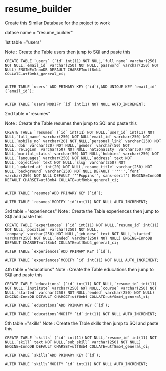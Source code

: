﻿# resume_builder


Create this Similar Database for the project to work 

datase name  = "resume_builder"

1st table ="users" 

Note : Create the Table users then jump to SQl and paste this 


    CREATE TABLE `users` (`id` int(11) NOT NULL,`full_name` varchar(250) NOT NULL,`email_id` varchar(250) NOT NULL,`password` varchar(250) NOT NULL) ENGINE=InnoDB DEFAULT CHARSET=utf8mb4 COLLATE=utf8mb4_general_ci;


    ALTER TABLE `users` ADD PRIMARY KEY (`id`),ADD UNIQUE KEY `email_id` (`email_id`);


    ALTER TABLE `users`MODIFY `id` int(11) NOT NULL AUTO_INCREMENT;



2nd table ="resumes"

Note : Create the Table resumes then jump to SQl and paste this 

    CREATE TABLE `resumes` (`id` int(11) NOT NULL,`user_id` int(11) NOT NULL,`full_name` varchar(250) NOT NULL`email_id` varchar(250) NOT NULL,`mobile_no` varchar(20) NOT NULL,`personal_link` varchar(250) NOT NULL,`dob` varchar(20) NOT NULL,`gender` varchar(50) NOT NULL,`religion` varchar(50) NOT NULL,`nationality` varchar(50) NOT NULL,`marital_status` varchar(50) NOT NULL,`hobbies` varchar(250) NOT NULL,`languages` varchar(250) NOT NULL,`address` text NOT NULL,`objective` text NOT NULL,`slug` varchar(250) NOT NULL,`updated_at` int(20) NOT NULL,`resume_title` varchar(250) NOT NULL,`background` varchar(250) NOT NULL DEFAULT '''''',`font` varchar(250) NOT NULL DEFAULT '''Poppins'', sans-serif') ENGINE=InnoDB DEFAULT CHARSET=utf8mb4 COLLATE=utf8mb4_general_ci;
    
    
    ALTER TABLE `resumes`ADD PRIMARY KEY (`id`);
    
    ALTER TABLE `resumes`MODIFY `id`int(11) NOT NULL AUTO_INCREMENT;



3rd table ="experiences"
Note : Create the Table experiences then jump to SQl and paste this 

    CREATE TABLE `experiences` (`id` int(11) NOT NULL,`resume_id` int(11) NOT NULL,`position` varchar(250) NOT NULL,
    `company` varchar(250) NOT NULL,`job_desc` text NOT NULL,`started` varchar(250) NOT NULL,`ended` varchar(250) NOT NULL) ENGINE=InnoDB DEFAULT CHARSET=utf8mb4 COLLATE=utf8mb4_general_ci;
    
    ALTER TABLE `experiences`ADD PRIMARY KEY (`id`);
    
    ALTER TABLE `experiences`MODIFY `id` int(11) NOT NULL AUTO_INCREMENT;


4th table ="educations"
Note : Create the Table educations then jump to SQl and paste this 

    CREATE TABLE `educations` (`id` int(11) NOT NULL,`resume_id` int(11) NOT NULL,`institute` varchar(250) NOT NULL,`course` varchar(250) NOT NULL,`started` varchar(250) NOT NULL,`ended` varchar(250) NOT NULL) ENGINE=InnoDB DEFAULT CHARSET=utf8mb4 COLLATE=utf8mb4_general_ci;
    
    ALTER TABLE `educations`ADD PRIMARY KEY (`id`);
    
    ALTER TABLE `educations`MODIFY `id` int(11) NOT NULL AUTO_INCREMENT;


5th table ="skills"
Note : Create the Table skills then jump to SQl and paste this 

    CREATE TABLE `skills` (`id` int(11) NOT NULL,`resume_id` int(11) NOT NULL,`skill` text NOT NULL,`sub_skill` varchar(250) NOT NULL) ENGINE=InnoDB DEFAULT CHARSET=utf8mb4 COLLATE=utf8mb4_general_ci;
    
    ALTER TABLE `skills`ADD PRIMARY KEY (`id`);
    
    ALTER TABLE `skills`MODIFY `id` int(11) NOT NULL AUTO_INCREMENT;

